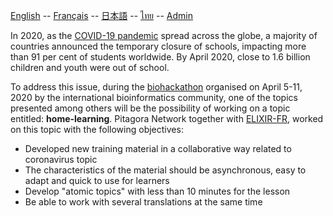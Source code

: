 [English](./en/) -- [Français](./fr/) -- [日本語](./ja/) -- [ไทย](./th/) -- [Admin](./admin.md)

In 2020, as the [COVID-19 pandemic](https://en.wikipedia.org/wiki/COVID-19_pandemic) spread across the globe, a majority of countries announced the temporary closure of schools, impacting more than 91 per cent of students worldwide. By April 2020, close to 1.6 billion children and youth were out of school.

To address this issue, during the [biohackathon](https://github.com/virtual-biohackathons/covid-19-bh20/wiki) organised on April 5-11, 2020 by the international bioinformatics community, one of the topics presented among others will be the possibility of working on a topic entitled: **home-learning**. Pitagora Network together with [ELIXIR-FR](https://elixir-europe.org/about-us/who-we-are/nodes/france), worked on this topic with the following objectives:

- Developed new training material in a collaborative way related to coronavirus topic
- The characteristics of the  material should be asynchronous, easy to adapt and quick to use for learners
- Develop "atomic topics" with less than 10 minutes for the lesson
- Be able to work with several translations at the same time
